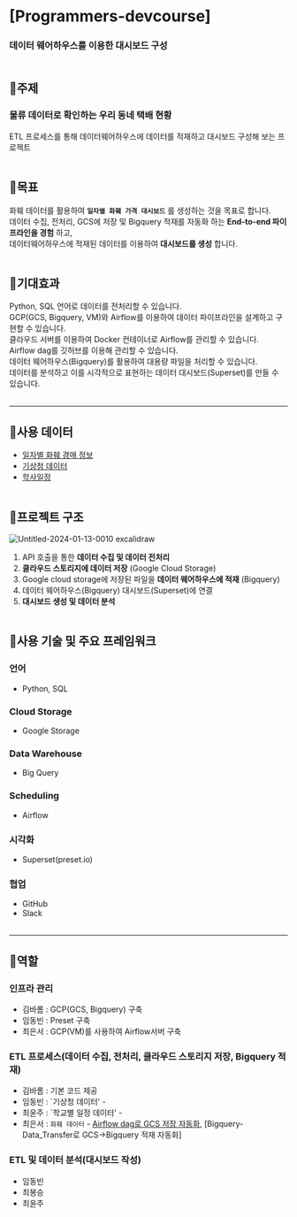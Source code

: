 # [Programmers-devcourse]
### 데이터 웨어하우스를 이용한 대시보드 구성<br><br>
## 🌻주제<br>
### 물류 데이터로 확인하는 우리 동네 택배 현황
ETL 프로세스를 통해 데이터웨어하우스에 데이터를 적재하고 대시보드 구성해 보는 프로젝트
<br/>
<br/>
## 🌻목표
화훼 데이터를 활용하여 __`일자별 화훼 가격 대시보드`__ 를 생성하는 것을 목표로 합니다.<br>
데이터 수집, 전처리, GCS에 저장 및 Bigquery 적재를 자동화 하는 __End-to-end 파이프라인을 경험__ 하고, <br>
데이터웨어하우스에 적재된 데이터를 이용하여 __대시보드를 생성__ 합니다.<br><br>
## 🌻기대효과
Python, SQL 언어로 데이터를 전처리할 수 있습니다.<br>
GCP(GCS, Bigquery, VM)와 Airflow를 이용하여 데이터 파이프라인을 설계하고 구현할 수 있습니다.<br>
클라우드 서버를 이용하여 Docker 컨테이너로 Airflow를 관리할 수 있습니다.<br>
Airflow dag를 깃허브를 이용해 관리할 수 있습니다.<br>
데이터 웨어하우스(Bigquery)를 활용하여 대용량 파일을 처리할 수  있습니다.<br>
데이터를 분석하고 이를 시각적으로 표현하는 데이터 대시보드(Superset)를 만들 수 있습니다.<br><br>

------------

## 🌼사용 데이터
- [일자별 화훼 경매 정보](https://flower.at.or.kr/api/apiOpenInfo.do) <br>
- [기상청 데이터](https://data.kma.go.kr/data/grnd/selectAsosRltmList.do?pgmNo=36&tabNo=2) <br>
- [학사일정](https://open.neis.go.kr/portal/data/service/selectServicePage.do?page=1&rows=10&sortColumn=&sortDirection=&infId=OPEN17220190722175038389180&infSeq=2)<br><br>
## 🌼프로젝트 구조
![Untitled-2024-01-13-0010 excalidraw](https://github.com/es3442/ETL_Airflow_Flower/assets/77157003/7ddc9160-e4d9-49e1-8b72-7a76dbc02976)<br>
1. API 호출을 통한 __데이터 수집 및 데이터 전처리__
2. __클라우드 스토리지에 데이터 저장__ (Google Cloud Storage)
3. Google cloud storage에 저장된 파일을 __데이터 웨어하우스에 적재__ (Bigquery)
4. 데이터 웨어하우스(Bigquery) 대시보드(Superset)에 연결
5. __대시보드 생성 및 데이터 분석__ <br><br>
## 🌼사용 기술 및 주요 프레임워크
### 언어
- Python, SQL
### Cloud Storage
- Google Storage<br>
### Data Warehouse
- Big Query<br>
### Scheduling
- Airflow<br>
### 시각화
- Superset(preset.io)<br>
### 협업
- GitHub
- Slack<br><br>

-----------
## 🫵역할
### 인프라 관리
- 김바롬 : GCP(GCS, Bigquery) 구축
- 임동빈 : Preset 구축
- 최은서 : GCP(VM)를 사용하여 Airflow서버 구축
### ETL 프로세스(데이터 수집, 전처리, 클라우드 스토리지 저장, Bigquery 적재)
- 김바롬 : 기본 코드 제공
- 임동빈 : `기상청 데이터' - 
- 최윤주 : `학교별 일정 데이터' - 
- 최은서 : `화훼 데이터` - [Airflow dag로 GCS 저장 자동화](https://github.com/es3442/ETL_Airflow_Flower/blob/main/dags/fetch_and_upload_dag_final.py), [Bigquery-Data_Transfer로 GCS->Bigquery 적재 자동화]
### ETL 및 데이터 분석(대시보드 작성)
- 임동빈
- 최봉승
- 최윤주
